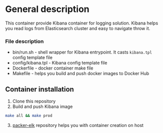 # General description

This container provide Kibana container for logging solution. Kibana helps you read logs from Elasticsearch cluster and easy to navigate throw it.

### File description

 * bin/run.sh - shell wrapper for Kibana entrypoint. It casts `kibana.tpl` config template file
 * config/kibana.tpl - Kibana config template file
 * Dockerfile - docker container make file
 * Makefile - helps you build and push docker images to Docker Hub

## Container installation

 1. Clone this repository
 2. Build and push Kibana image

```bash
make all && make prod
```
 3. [packer-elk](https://github.com/AnchorFree/packer-elk) repository helps you with container creation on host
